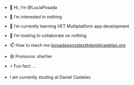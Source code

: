 - 👋 Hi, I’m @LuciaPosada
- 👀 I’m interested in nothing
- 🌱 I’m currently learning VET Multiplatform app development
- 💞️ I’m looking to collaborate on nothing
- 📫 How to reach me lposadagonzalez@danielcastelao.org
- 😄 Pronouns: she/her
- ⚡ Fun fact: ...

- I am currently studing at Daniel Castelao

<!---
LuciaPosada/LuciaPosada is a ✨ special ✨ repository because its `README.md` (this file) appears on your GitHub profile.
You can click the Preview link to take a look at your changes.
--->
